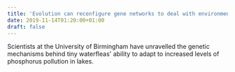 ```yaml
---
title: 'Evolution can reconfigure gene networks to deal with environmental change'
date: 2019-11-14T01:20:00+01:00
draft: false
---
```


Scientists at the University of Birmingham have unravelled the genetic mechanisms behind tiny waterfleas' ability to adapt to increased levels of phosphorus pollution in lakes.